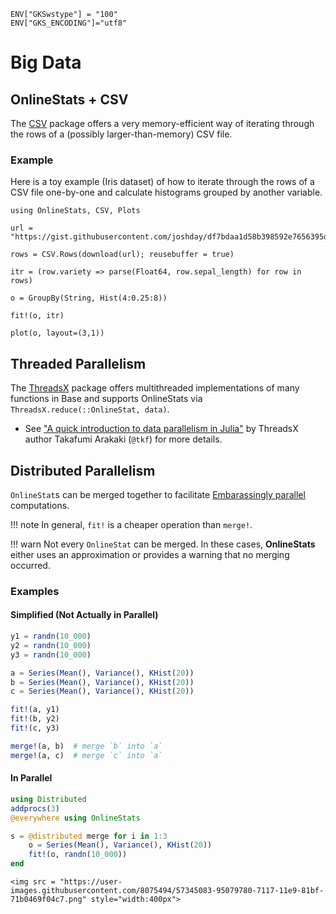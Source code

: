 ```@setup bigdata
ENV["GKSwstype"] = "100"
ENV["GKS_ENCODING"]="utf8"
```

# Big Data

## OnlineStats + CSV

The [CSV](https://github.com/JuliaData/CSV.jl) package offers a very memory-efficient way of iterating
through the rows of a (possibly larger-than-memory) CSV file.

### Example

Here is a toy example (Iris dataset) of how to iterate through the rows of a CSV file one-by-one
and calculate histograms grouped by another variable.

```@example bigdata
using OnlineStats, CSV, Plots

url = "https://gist.githubusercontent.com/joshday/df7bdaa1d58b398592e7656395de6335/raw/5a1c83f498f8ca7e25ff2372340e44b3389be9b1/iris.csv"

rows = CSV.Rows(download(url); reusebuffer = true)

itr = (row.variety => parse(Float64, row.sepal_length) for row in rows)

o = GroupBy(String, Hist(4:0.25:8))

fit!(o, itr)

plot(o, layout=(3,1))
```

## Threaded Parallelism

The [ThreadsX](https://github.com/tkf/ThreadsX.jl) package offers multithreaded implementations of many functions in Base and supports OnlineStats via `ThreadsX.reduce(::OnlineStat, data)`.

- See ["A quick introduction to data parallelism in Julia"](https://juliafolds.github.io/data-parallelism/tutorials/quick-introduction/) by ThreadsX author Takafumi Arakaki (`@tkf`) for more details.

## Distributed Parallelism

`OnlineStat`s can be merged together to facilitate [Embarassingly parallel](https://en.wikipedia.org/wiki/Embarrassingly_parallel) computations.

!!! note
    In general, `fit!` is a cheaper operation than `merge!`.

!!! warn
    Not every `OnlineStat` can be merged.  In these cases, **OnlineStats** either uses an
    approximation or provides a warning that no merging occurred.

### Examples

#### Simplified (Not Actually in Parallel)

```julia
y1 = randn(10_000)
y2 = randn(10_000)
y3 = randn(10_000)

a = Series(Mean(), Variance(), KHist(20))
b = Series(Mean(), Variance(), KHist(20))
c = Series(Mean(), Variance(), KHist(20))

fit!(a, y1)
fit!(b, y2)
fit!(c, y3)

merge!(a, b)  # merge `b` into `a`
merge!(a, c)  # merge `c` into `a`
```

#### In Parallel

```julia
using Distributed
addprocs(3)
@everywhere using OnlineStats

s = @distributed merge for i in 1:3
    o = Series(Mean(), Variance(), KHist(20))
    fit!(o, randn(10_000))
end
```

```@raw html
<img src = "https://user-images.githubusercontent.com/8075494/57345083-95079780-7117-11e9-81bf-71b0469f04c7.png" style="width:400px">
```
